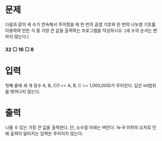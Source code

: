 # 문제
다음과 같이 세 수가 연속해서 주어졌을 때 한 번의 곱셈 기호와 한 번의 나눗셈 기호를 이용하여 만든 식 중 가장 큰 값을 출력하는 프로그램을 작성하시오. (세 수의 순서는 변하지 않는다.)

### 32 ☐ 16 ☐ 8

# 입력
첫째 줄에 세 개 정수 A, B, C(1 <= A, B, C <= 1,000,000)가 주어진다. 답은 int범위를 벗어나지 않는다.

# 출력
나올 수 있는 가장 큰 값을 출력한다. 단, 소수점 아래는 버린다. 1e-9 이하의 오차로 인해 출력이 달라지는 입력은 주어지지 않는다.
